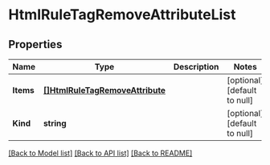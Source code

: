 # HtmlRuleTagRemoveAttributeList

## Properties
Name | Type | Description | Notes
------------ | ------------- | ------------- | -------------
**Items** | [**[]HtmlRuleTagRemoveAttribute**](htmlRule_tagRemoveAttribute.md) |  | [optional] [default to null]
**Kind** | **string** |  | [optional] [default to null]

[[Back to Model list]](../README.md#documentation-for-models) [[Back to API list]](../README.md#documentation-for-api-endpoints) [[Back to README]](../README.md)


